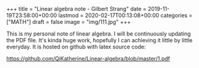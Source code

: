 +++
title = "Linear algebra note - Gilbert Strang"
date = 2019-11-19T23:58:00+00:00
lastmod = 2020-02-17T00:13:08+00:00
categories = ["MATH"]
draft = false
image = "img/111.jpg"
+++

This is my personal note of linear algebra. I will be continuously updating the
PDF file. It's kinda huge work, hopefully I can achieving it little by little
everyday. It is hosted on github with latex source code:

<https://github.com/QiKatherine/Linear-algebra/blob/master/1.pdf>
